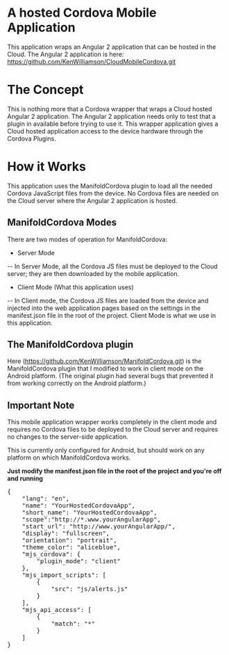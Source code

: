 # A hosted Cordova Mobile Application 
This application wraps an Angular 2 application that can be hosted in the Cloud. 
The Angular 2 application is here: https://github.com/KenWilliamson/CloudMobileCordova.git

# The Concept
This is nothing more that a Cordova wrapper that wraps a Cloud hosted Angular 2 application.
The Angular 2 application needs only to test that a plugin in available before trying to use it.
This wrapper application gives a Cloud hosted application access to the device hardware through the Cordova Plugins.

# How it Works
This application uses the ManifoldCordova plugin to load all the needed Cordova JavaScript files from the device.
No Cordova files are needed on the Cloud server where the Angular 2 application is hosted.

## ManifoldCordova Modes
There are two modes of operation for ManifoldCordova:
 
- Server Mode

-- In Server Mode, all the Cordova JS files must be deployed to the Cloud server; they are then downloaded by the 
mobile application.

- Client Mode (What this application uses)

-- In Client mode, the Cordova JS files are loaded from the device and injected into the web application pages based on
the settings in the manifest.json file in the root of the project.
Client Mode is what we use in this application.
    

## The ManifoldCordova plugin 
Here (https://github.com/KenWilliamson/ManifoldCordova.git) is the ManifoldCordova plugin that I modified to 
work in client mode on the Android platform. (The original plugin had several bugs that prevented it from working 
correctly on the Android platform.) 


## Important Note
This mobile application wrapper works completely in the client mode and requires no Cordova files to be deployed 
to the Cloud server and requires no changes to the server-side application.

This is currently only configured for Android, but should work on any platform on which ManifoldCordova works.

**Just modify the manifest.json file in the root of the project and you're off and running** 
<pre>
{
    "lang": "en",
    "name": "YourHostedCordovaApp",
    "short_name": "YourHostedCordovaApp",
    "scope":"http://*.www.yourAngularApp",
    "start_url": "http://www.yourAngularApp/",
    "display": "fullscreen",
    "orientation": "portrait",
    "theme_color": "aliceblue",
    "mjs_cordova": {
        "plugin_mode": "client"
    },
    "mjs_import_scripts": [
        {
            "src": "js/alerts.js"
        }
    ],
    "mjs_api_access": [
        {
            "match": "*"
        }
    ]
}
</pre>
